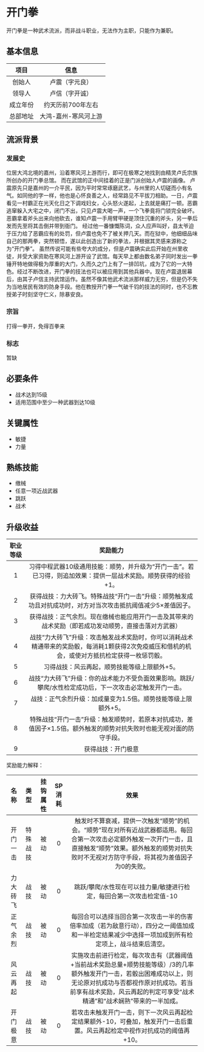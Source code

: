# 开门拳

开门拳是一种武术流派，而非战斗职业，无法作为主职，只能作为兼职。

## 基本信息

项目|信息
:--:|:--:
创始人|卢震（字元良）
领导人|卢信（字开诚）
成立年份|约天历前700年左右
总部地址|大鸿-嘉州-寒风河上游

## 流派背景

### 发展史
位居大鸿北境的嘉州，沿着寒风河上游而行，即可在极寒之地找到由精灵卢氏宗族所创办的开门拳总馆。 而在武馆的正中间挂着的正是门派创始人卢震的画像。
卢震原先只是嘉州的一介平民，因为平时常常琢磨武艺，与州里的人切磋而小有名气。如同他的字一样，他也是心怀良善之人，经常路见不平拔刀相助。一日，卢震看见一村霸正在光天化日之下调戏妇女，心头怒火遂起，上去就是痛打一顿。恶霸逃窜躲入大宅之中，闭门不出，只见卢震大喝一声，一个飞拳竟将门锁完全破坏。恶霸拿着斧头出来向他砍去，谁知卢震一手用臂甲硬是顶住沉重的斧头，另一拳后发而先至将其击倒并带到衙门。
经过他一番慷慨陈词，众人应声叫好，县太爷迫于压力给了恶霸应有的处罚，但卢震也免不了被关押几天。而在狱中，他细细品味自己的那两拳，突然顿悟，遂以此创造出了新的拳法，并根据其灵感来源称之为“开门拳”。
虽然传说可能有些夸大的成分，但是卢震确实此后开始在州里收徒，并受大家资助在寒风河上游开设了武馆。每天早上都由数名弟子同时发出一拳锤开特地做得极为厚重的大门，久而久之门上有了一排凹坑，成为了它的一大特色。经过不断改进，开门拳的技法也可以被应用到其他兵器中。现在卢震退居幕后，由其子卢信主持武馆运作。虽然不像其他武术流派那样威力无穷，但是仍不失为当地居民有效的防身手段。他在教授开门拳一气破千钧的技法的同时，也不忘教授弟子时刻坚守仁义，除暴安良。

### 宗旨

打得一拳开，免得百拳来

### 标志

暂缺

## 必要条件

* 战术达到15级
* 适用范围中至少一种武器到达10级

## 关键属性

* 敏捷
* 力量

## 熟练技能

* 缴械
* 任意一项近战武器
* 跳跃
* 战术

## 升级收益

职业等级|奖励能力
:--:|:--:
1|习得中程武器10级通用技能：顺势，并升级为“开门一击”。若已习得，则追加效果：提供一层战术奖励。顺势获得的经验+1。
2|获得战技：力大砖飞。特殊战技“开门一击”升级：顺势触发成功且对抗成功时，对方对当次攻击抵抗阈值减少5×差值因子。
3|获得战技：正气余烈。现在缴械也能应用开门一击及其带来的战术奖励（即若成功发动顺势，直接击落对方武器）
4|战技“力大砖飞”升级：攻击触发战术奖励时，你可以消耗战术精通带来的奖励骰，每消耗1颗获得2次免疫威压和借机的机会，或使对方抵抗检定获得一枚惩罚骰。
5|习得战技：风云再起，顺势技能等级上限额外+5。
6|战技“力大砖飞”升级：你的战术能力不受负面效果影响。跳跃/攀爬/水性检定成功后，下一次攻击必定触发开门一击。
7|战技：正气余烈升级：加成量变为1.5倍。顺势技能等级上限额外+5。
8|特殊战技“开门一击”升级：触发顺势时，若原本对抗成功，差值因子×1.5倍。额外触发的顺势对抗失败时也能无视对面的防守手段。
9|获得战技：开门极意

奖励能力解释：

名称|类型|挂钩属性|SP消耗|效果
:--:|:--:|:--:|:--:|:--:
开门一击|特殊战技|被动|0|触发时不算衰减，提供一次触发“顺势”的机会。“顺势”现在对所有近战武器都适用。每回合第一次攻击必定额外触发一次开门一击，且直接触发“顺势”效果。额外触发的顺势对抗失败时不无视对方防守手段，将其视为差值因子为0的失败。
力大砖飞|战技|被动|0|跳跃/攀爬/水性现在可以挂力量/敏捷进行检定，每回合第一次攻击检定值-10
正气余烈|战技|被动|0|每回合可以选择当回合第一次攻击一半的伤害倍率加成（若为敌意行动），四分之一阈值加成和一半检定结果减少中选择一项加成到所有检定项上，战斗结束后清空。
风云再起|战技|被动|0|实施攻击前进行检定，每次攻击有（武器阈值+当前战术奖励总量+顺势技能等级）/3的几率额外触发开门一击，若骰出困难成功以上，则无论原对抗成功与否都视作原对抗成功。若当前享有战术奖励，风云再起的判定可享受“战术精通”和“战术娴熟”带来的一半加成。
开门极意|战技|被动|0|若攻击未触发开门一击，则下一次风云再起检定结果额外-10，可叠加，触发开门一击后重置。风云再起检定中视作对抗成功的阈值再+10。